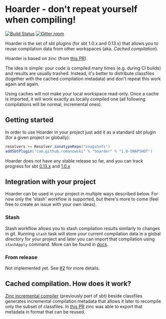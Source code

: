 # Hoarder - don't repeat yourself when compiling!

[![Build Status](https://api.travis-ci.org/romanowski/hoarder.png?branch=master)](https://travis-ci.org/romanowski/hoarder)
[![Gitter room](https://badges.gitter.im/sbt_hoarder/Lobby.svg)](https://gitter.im/sbt_hoarder/Lobby?utm_source=badge&utm_medium=badge&utm_campaign=pr-badge&utm_content=badge)

Hoarder is the set of sbt plugins (for sbt 1.0.x and 0.13.x) that allows you to reuse compilation data from other workspaces (aka. _Cached compilation_).

Hoarder is based on zinc (from [this PR](https://github.com/romanowski/zinc/pull/2)). 

The idea is simple: your code is compiled many times (e.g. during CI builds) and results are usually trashed. Instead, it's better to distribute classfiles (together with the cached compilation metadata) and don't repeat this work again and again.

Using caches will not make your local workspace read-only. Once a cache is imported, it will work exactly as locally compiled one (all following compilations will be normal, incremental ones).


## Getting started

In order to use Hoarder in your project just add it as a standard sbt plugin (for a given project or globally):

```scala
resolvers += Resolver.sonatypeRepo("snapshots")
addSbtPlugin("com.github.romanowski" % "hoarder" % "1.0-SNAPSHOT")
```

Hoarder does not have any stable release so far, and you can track progress for sbt [0.13.x](https://github.com/romanowski/hoarder/milestone/1) and [1.0.x](https://github.com/romanowski/hoarder/milestone/2)

## Integration with your project

Hoarder can be used in your project in multiple ways described below. For now only the 'stash' workflow is supported, but there's more to come (feel free to create an issue with your own ideas).

### Stash

Stash workflow allows you to stash compilation results similarly to changes in git.
Running `stash` task will store your current compilation data in a global directory for your project and later you can import that compilation using `stashApply` command. More can be found in [docs](docs/stash.md).

### From release

Not implemented yet. See [#2](https://github.com/romanowski/hoarder/issues/2) for more details.


## Cached compilation. How does it work?

[Zinc incremental compiler](https://github.com/sbt/zinc/) (previously part of sbt) beside classfiles generates incremental compilation metadata that allows it later to recompile only the subset of classfiles. In [this PR](https://github.com/romanowski/zinc/pull/2) zinc was able to export that metadata in format that can be reused.

 


